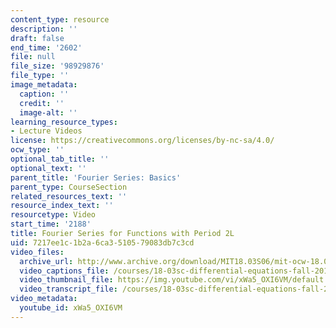 ```yaml
---
content_type: resource
description: ''
draft: false
end_time: '2602'
file: null
file_size: '98929876'
file_type: ''
image_metadata:
  caption: ''
  credit: ''
  image-alt: ''
learning_resource_types:
- Lecture Videos
license: https://creativecommons.org/licenses/by-nc-sa/4.0/
ocw_type: ''
optional_tab_title: ''
optional_text: ''
parent_title: 'Fourier Series: Basics'
parent_type: CourseSection
related_resources_text: ''
resource_index_text: ''
resourcetype: Video
start_time: '2188'
title: Fourier Series for Functions with Period 2L
uid: 7217ee1c-1b2a-6ca3-5105-79083db7c3cd
video_files:
  archive_url: http://www.archive.org/download/MIT18.03S06/mit-ocw-18.03-lec16-17mar2003-220k_512kb.mp4
  video_captions_file: /courses/18-03sc-differential-equations-fall-2011/aea5e80bc4b85ce8b97cfbaba0abfd0b_xWa5_OXI6VM.vtt
  video_thumbnail_file: https://img.youtube.com/vi/xWa5_OXI6VM/default.jpg
  video_transcript_file: /courses/18-03sc-differential-equations-fall-2011/d9169487210e8aa95bcddedd8f6696dd_xWa5_OXI6VM.pdf
video_metadata:
  youtube_id: xWa5_OXI6VM
---
```

